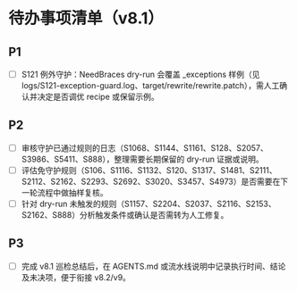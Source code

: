 # 待办事项清单（v8.1）

## P1
- [ ] S121 例外守护：NeedBraces dry-run 会覆盖 _exceptions 样例（见 logs/S121-exception-guard.log、target/rewrite/rewrite.patch），需人工确认并决定是否调优 recipe 或保留示例。

## P2
- [ ] 审核守护已通过规则的日志（S1068、S1144、S1161、S128、S2057、S3986、S5411、S888），整理需要长期保留的 dry-run 证据或说明。
- [ ] 评估免守护规则（S106、S1116、S1132、S120、S1317、S1481、S2111、S2112、S2162、S2293、S2692、S3020、S3457、S4973）是否需要在下一轮流程中做抽样复核。
- [ ] 针对 dry-run 未触发的规则（S1157、S2204、S2037、S2116、S2153、S2162、S888）分析触发条件或确认是否需转为人工修复。

## P3
- [ ] 完成 v8.1 巡检总结后，在 AGENTS.md 或流水线说明中记录执行时间、结论及未决项，便于衔接 v8.2/v9。
